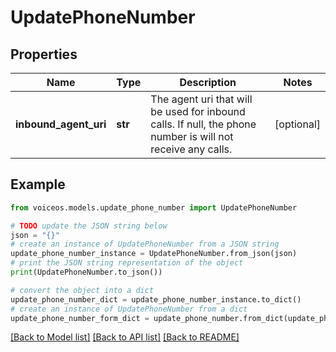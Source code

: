 # UpdatePhoneNumber


## Properties

Name | Type | Description | Notes
------------ | ------------- | ------------- | -------------
**inbound_agent_uri** | **str** | The agent uri that will be used for inbound calls. If null, the phone number is will not receive any calls. | [optional] 

## Example

```python
from voiceos.models.update_phone_number import UpdatePhoneNumber

# TODO update the JSON string below
json = "{}"
# create an instance of UpdatePhoneNumber from a JSON string
update_phone_number_instance = UpdatePhoneNumber.from_json(json)
# print the JSON string representation of the object
print(UpdatePhoneNumber.to_json())

# convert the object into a dict
update_phone_number_dict = update_phone_number_instance.to_dict()
# create an instance of UpdatePhoneNumber from a dict
update_phone_number_form_dict = update_phone_number.from_dict(update_phone_number_dict)
```
[[Back to Model list]](../README.md#documentation-for-models) [[Back to API list]](../README.md#documentation-for-api-endpoints) [[Back to README]](../README.md)


